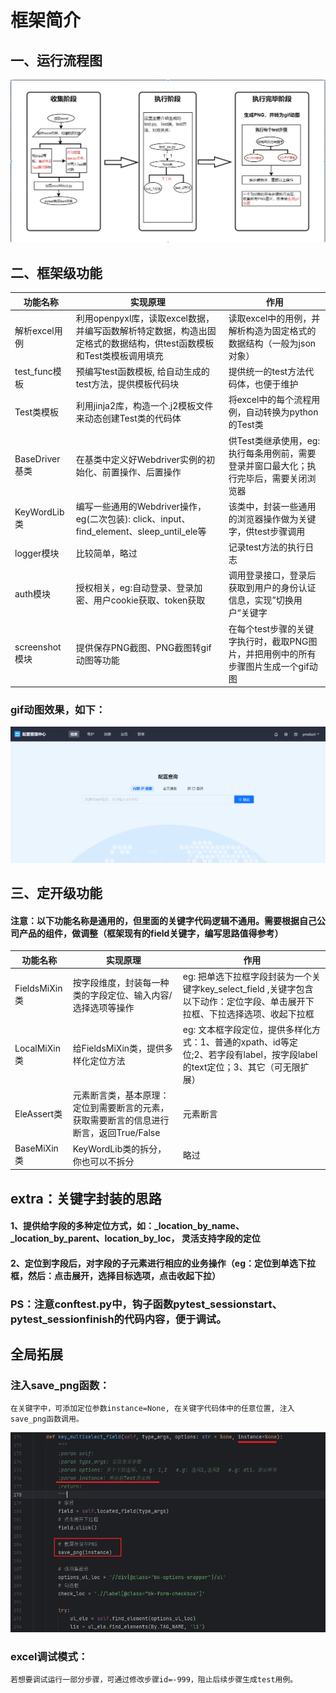 # 框架简介

## 一、运行流程图
![流程图](/assets/%E8%BF%90%E8%A1%8C%E5%8E%9F%E7%90%86%E6%B5%81%E7%A8%8B%E5%9B%BE.png)

## 二、框架级功能

| 功能名称 | 实现原理                                                                 | 作用                                              |
|--------|----------------------------------------------------------------------|-------------------------------------------------|
|解析excel用例| 利用openpyxl库，读取excel数据，并编写函数解析特定数据，构造出固定格式的数据结构，供test函数模板和Test类模板调用填充 | 读取excel中的用例，并解析构造为固定格式的数据结构（一般为json对象）          |
|test_func模板| 预编写test函数模板, 给自动生成的test方法，提供模板代码块| 提供统一的test方法代码体，也便于维护                            |
|Test类模板 | 利用jinja2库，构造一个.j2模板文件来动态创建Test类的代码体| 将excel中的每个流程用例，自动转换为python的Test类                |
|BaseDriver基类| 在基类中定义好Webdriver实例的初始化、前置操作、后置操作 | 供Test类继承使用，eg: 执行每条用例前，需要登录并窗口最大化；执行完毕后，需要关闭浏览器 |
|KeyWordLib类|编写一些通用的Webdriver操作，eg(二次包装): click、input、find_element、sleep_until_ele等| 该类中，封装一些通用的浏览器操作做为关键字，供test步骤调用                 |
|logger模块|比较简单，略过| 记录test方法的执行日志                                   |
|auth模块|授权相关，eg:自动登录、登录加密、用户cookie获取、token获取| 调用登录接口，登录后获取到用户的身份认证信息，实现”切换用户“关键字              |
|screenshot模块|提供保存PNG截图、PNG截图转gif动图等功能| 在每个test步骤的关键字执行时，截取PNG图片，并把用例中的所有步骤图片生成一个gif动图  |

### gif动图效果，如下：
![用例gif动图](/assets/Test_tjzj_sxgfxgz_2024-10-17_114131.gif)

## 三、定开级功能

#### 注意：以下功能名称是通用的，但里面的关键字代码逻辑不通用。需要根据自己公司产品的组件，做调整（框架现有的field关键字，编写思路值得参考）

| 功能名称         | 实现原理                                             | 作用                                                                           |
|--------------|--------------------------------------------------|------------------------------------------------------------------------------|
| FieldsMiXin类 | 按字段维度，封装每一种类的字段定位、输入内容/选择选项等操作                   | eg: 把单选下拉框字段封装为一个关键字key_select_field ,关键字包含以下动作：定位字段、单击展开下拉框、下拉选择选项、收起下拉框    |
| LocalMiXin类  | 给FieldsMiXin类，提供多样化定位方法                          | eg: 文本框字段定位，提供多样化方式：1、普通的xpath、id等定位;2、若字段有label，按字段label的text定位；3、其它（可无限扩展） |
| EleAssert类   | 元素断言类，基本原理：定位到需要断言的元素，获取需要断言的信息进行断言，返回True/False | 元素断言                                                                         |
| BaseMiXin类   | KeyWordLib类的拆分，你也可以不拆分                           | 略过                                                                           |

## extra：关键字封装的思路

#### 1、提供给字段的多种定位方式，如：_location_by_name、_location_by_parent、location_by_loc， 灵活支持字段的定位
#### 2、定位到字段后，对字段的子元素进行相应的业务操作（eg：定位到单选下拉框，然后：点击展开，选择目标选项，点击收起下拉）



### PS：注意conftest.py中，钩子函数pytest_sessionstart、pytest_sessionfinish的代码内容，便于调试。



## 全局拓展
### 注入save_png函数：
    在关键字中，可添加定位参数instance=None, 在关键字代码体中的任意位置, 注入save_png函数调用。
![img.png](/assets/save_png.png)

### excel调试模式：
    若想要调试运行一部分步骤，可通过修改步骤id=-999，阻止后续步骤生成test用例。






